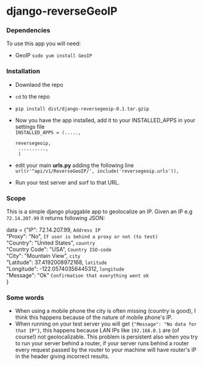 django-reverseGeoIP
============

### Dependencies
To use this app you will need:
* GeoIP `sudo yum install GeoIP`

### Installation
* Downlaod the repo
* `cd` to the repo
* `pip install dist/django-reversegeoip-0.1.tar.gzip`
* Now you have the app installed, add it to your INSTALLED_APPS in your settings file <br>
  <code>INSTALLED_APPS = (....., <br />
                          reversegeoip, <br />
                          .........., <br />
                      ) </code>

* edit your main <strong>urls.py</strong> adding the following line <br>
  `url(r'^api/v1/ReverseGeoIP/', include('reversegeoip.urls')),`
* Run your test server and surf to that URL.


### Scope
This is a simple django pluggable app to geolocalize an IP.
Given an IP e.g `72.14.207.99` it returns following JSON:

data = {"IP": 72.14.207.99,                `Address IP` <br />
        "Proxy": "No",                     `If user is behind a proxy or not (to test)` <br />
        "Country": "United States",        `country` <br />
        "Country Code": "USA",             `Country ISO-code` <br />
        "City": "Mountain View",           `city` <br />
        "Latitude": 37.4192008972168,      `latitude` <br />
        "Longitude": -122.05740356445312,  `longitude` <br />
        "Message": "Ok"                    `Confirmation that everything went ok` <br />
        }
        
### Some words
* When using a mobile phone the city is often missing (country is good), I think this happens because
of the nature of mobile phone's IP.
* When running on your test server you will get `{"Message": "No data for that IP"}`, this happens because
LAN IPs like `192.168.0.1` are (of course!) not geolocalizable. This problem is persistent also when you
try to run your server behind a router, if your server runs behind a router every request passed by the router to your machine will have router's IP in the header giving incorrect results.
